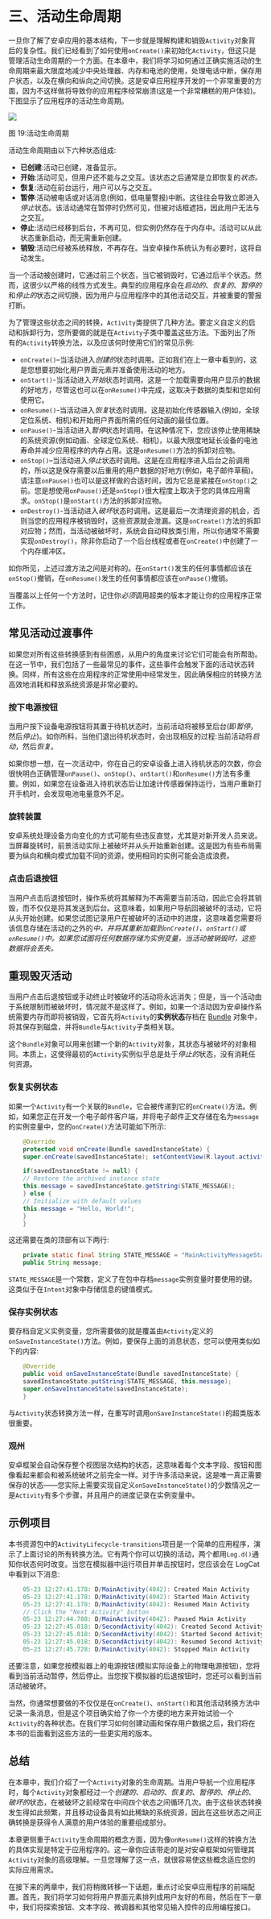 # 三、活动生命周期

一旦你了解了安卓应用的基本结构，下一步就是理解构建和销毁`Activity`对象背后的复杂性。我们已经看到了如何使用`onCreate()`来初始化`Activity`，但这只是管理活动生命周期的一个方面。在本章中，我们将学习如何通过正确实施活动的生命周期来最大限度地减少中央处理器、内存和电池的使用，处理电话中断，保存用户状态，以及在横向和纵向之间切换。这是安卓应用程序开发的一个非常重要的方面，因为不这样做将导致你的应用程序经常崩溃(这是一个非常糟糕的用户体验)。下图显示了应用程序的活动生命周期。

![](img/image020.png)

图 19:活动生命周期

活动生命周期由以下六种状态组成:

*   **已创建**:活动已创建，准备显示。
*   **开始**:活动可见，但用户还不能与之交互。该状态之后通常是立即恢复的*状态。*
*   **恢复**:活动在前台运行，用户可以与之交互。
*   **暂停**:活动被电话或对话消息(例如，低电量警报)中断。这往往会导致立即进入*停止*状态。该活动通常在暂停时仍然可见，但被对话框遮挡，因此用户无法与之交互。
*   **停止**:活动已经移到后台，不再可见，但实例仍然存在于内存中。活动可以从此状态重新启动，而无需重新创建。
*   **销毁**:活动已经被系统释放，不再存在。当安卓操作系统认为有必要时，这将自动发生。

当一个活动被创建时，它通过前三个状态，当它被销毁时，它通过后半个状态。然而，这很少以严格的线性方式发生。典型的应用程序会在*启动的*、*恢复的*、*暂停的*和*停止的*状态之间切换，因为用户与应用程序中的其他活动交互，并被重要的警报打断。

为了管理这些状态之间的转换，`Activity`类提供了几种方法。要定义自定义的启动和拆卸行为，您所要做的就是在`Activity`子类中覆盖这些方法。下面列出了所有的`Activity`转换方法，以及应该何时使用它们的常见示例:

*   `onCreate()`–当活动进入*创建的*状态时调用。正如我们在上一章中看到的，这是您想要初始化用户界面元素并准备使用活动的地方。
*   `onStart()`-当活动进入*开始*状态时调用。这是一个加载需要向用户显示的数据的好地方，尽管这也可以在`onResume()`中完成，这取决于数据的类型和您如何使用它。
*   `onResume()`-当活动进入*恢复*状态时调用。这是初始化传感器输入(例如，全球定位系统、相机)和开始用户界面所需的任何动画的最佳位置。
*   `onPause()`-当活动进入*暂停*状态时调用。在这种情况下，您应该停止使用稀缺的系统资源(例如动画、全球定位系统、相机)，以最大限度地延长设备的电池寿命并减少应用程序的内存占用。这是`onResume()`方法的拆卸对应物。
*   `onStop()`–当活动进入*停止*状态时调用。这是在应用程序进入后台之前调用的，所以这是保存需要以后重用的用户数据的好地方(例如，电子邮件草稿)。请注意`onPause()`也可以是这样做的合适时间，因为它总是紧接在`onStop()`之前。您是想使用`onPause()`还是`onStop()`很大程度上取决于您的具体应用需求。`onStop()`是`onStart()`方法的拆卸对应物。
*   `onDestroy()`-当活动进入*破坏*状态时调用。这是最后一次清理资源的机会，否则当您的应用程序被销毁时，这些资源就会泄漏。这是`onCreate()`方法的拆卸对应物；然而，当活动被破坏时，系统会自动释放类引用，所以你通常不需要实现`onDestroy()`，除非你启动了一个后台线程或者在`onCreate()`中创建了一个内存缓冲区。

如你所见，上述过渡方法之间是对称的。在`onStart()`发生的任何事情都应该在`onStop()`撤销，在`onResume()`发生的任何事情都应该在`onPause()`撤销。

当覆盖以上任何一个方法时，记住你*必须*调用超类的版本才能让你的应用程序正常工作。

## 常见活动过渡事件

如果您对所有这些转换感到有些困惑，从用户的角度来讨论它们可能会有所帮助。在这一节中，我们包括了一些最常见的事件，这些事件会触发下面的活动状态转换。同样，所有这些在应用程序的正常使用中经常发生，因此确保相应的转换方法高效地消耗和释放系统资源是非常必要的。

### 按下电源按钮

当用户按下设备电源按钮将其置于待机状态时，当前活动将被移至后台(即*暂停*，然后*停止*)。如你所料，当他们退出待机状态时，会出现相反的过程:当前活动将*启动*，然后*恢复*。

如果你想一想，在一次活动中，你在自己的安卓设备上进入待机状态的次数，你会很快明白正确管理`onPause()`、`onStop()`、`onStart()`和`onResume()`方法有多重要。例如，如果您在设备进入待机状态后让加速计传感器保持运行，当用户重新打开手机时，会发现电池电量意外不足。

### 旋转装置

安卓系统处理设备方向变化的方式可能有些违反直觉，尤其是对新开发人员来说。当屏幕旋转时，前景活动实际上被破坏并从头开始重新创建。这是因为有些布局需要为纵向和横向模式加载不同的资源，使用相同的实例可能会造成浪费。

### 点击后退按钮

当用户点击后退按钮时，操作系统将其解释为不再需要当前活动，因此它会将其销毁，而不仅仅是将其发送到后台。这意味着，如果用户导航回被破坏的活动，它将从头开始创建。如果您试图记录用户在被破坏的活动中的进度，这意味着您需要将该信息存储在活动的之外的*中，并将其重新加载到`onCreate()`、`onStart()`或`onResume()`中。如果您试图将任何数据存储为实例变量，当活动被销毁时，这些数据将会丢失。*

## 重现毁灭活动

当用户点击后退按钮或手动终止时被破坏的活动将永远消失；但是，当一个活动由于系统限制而被破坏时，情况就不是这样了。例如，如果一个活动因为安卓操作系统需要内存而即将被销毁，它首先将`Activity`的**实例状态**存档在 [Bundle](http://developer.android.com/reference/android/os/Bundle.html) 对象中，将其保存到磁盘，并将`Bundle`与`Activity`子类相关联。

这个`Bundle`对象可以用来创建一个新的`Activity`对象，其状态与被破坏的对象相同。本质上，这使得最初的`Activity`实例似乎总是处于*停止的*状态，没有消耗任何资源。

### 恢复实例状态

如果一个`Activity`有一个关联的`Bundle`，它会被传递到它的`onCreate()`方法。例如，如果您正在开发一个电子邮件客户端，并将电子邮件正文存储在名为`message`的实例变量中，您的`onCreate()`方法可能如下所示:

```java
    @Override
    protected void onCreate(Bundle savedInstanceState) {
    super.onCreate(savedInstanceState); setContentView(R.layout.activity_main);

    if(savedInstanceState != null) {
    // Restore the archived instance state
    this.message = savedInstanceState.getString(STATE_MESSAGE);
    } else {
    // Initialize with default values
    this.message = "Hello, World!";
    }
    }

```

这还需要在类的顶部有以下两行:

```java
    private static final String STATE_MESSAGE = "MainActivityMessageState";
    public String message;

```

`STATE_MESSAGE`是一个常数，定义了在包中存档`message`实例变量时要使用的键。这类似于在`Intent`对象中存储信息的键值模式。

### 保存实例状态

要存档自定义实例变量，您所需要做的就是覆盖由`Activity`定义的`onSaveInstanceState()`方法。例如，要保存上面的消息状态，您可以使用类似如下的内容:

```java
    @Override
    public void onSaveInstanceState(Bundle savedInstanceState) {
    savedInstanceState.putString(STATE_MESSAGE, this.message);
    super.onSaveInstanceState(savedInstanceState);
    }

```

与`Activity`状态转换方法一样，在重写时调用`onSaveInstanceState()`的超类版本很重要。

### 观州

安卓框架会自动保存整个视图层次结构的状态，这意味着每个文本字段、按钮和图像看起来都会和被系统破坏之前完全一样。对于许多活动来说，这是唯一真正需要保存的状态——您实际上需要实现自定义`onSaveInstanceState()`的少数情况之一是`Activity`有多个步骤，并且用户的进度记录在实例变量中。

## 示例项目

本书资源包中的`ActivityLifecycle-transitions`项目是一个简单的应用程序，演示了上面讨论的所有转换方法。它有两个你可以切换的活动，两个都用`Log.d()`通知你状态何时改变。当您在模拟器中运行项目并单击按钮时，您应该会在 LogCat 中看到以下消息:

```java
    05-23 12:27:41.178: D/MainActivity(4042): Created Main Activity
    05-23 12:27:41.178: D/MainActivity(4042): Started Main Activity
    05-23 12:27:41.178: D/MainActivity(4042): Resumed Main Activity
    // Click the "Next Activity" button
    05-23 12:27:44.788: D/MainActivity(4042): Paused Main Activity
    05-23 12:27:45.018: D/SecondActivity(4042): Created Second Activity
    05-23 12:27:45.018: D/SecondActivity(4042): Started Second Activity
    05-23 12:27:45.018: D/SecondActivity(4042): Resumed Second Activity
    05-23 12:27:45.728: D/MainActivity(4042): Stopped Main Activity

```

还要注意，如果您按模拟器上的电源按钮(模拟实际设备上的物理电源按钮)，您将看到当前活动暂停，然后停止。当您按下模拟器的后退按钮时，您还可以看到当前活动被破坏。

当然，你通常想要做的不仅仅是在`onCreate()`、`onStart()`和其他活动转换方法中记录一条消息，但是这个项目确实给了你一个方便的地方来开始试验一个`Activity`的各种状态。在我们学习如何创建动画和保存用户数据之后，我们将在本书的后面看到这些方法的一些更实用的版本。

## 总结

在本章中，我们介绍了一个`Activity`对象的生命周期。当用户导航一个应用程序时，每个`Activity`对象都经过一个*创建的*、*启动的*、*恢复的*、*暂停的*、*停止的*、*破坏的*状态，在被破坏之前经常在中间四个状态之间循环几次。由于这些状态转换发生得如此频繁，并且移动设备具有如此稀缺的系统资源，因此在这些状态之间正确转换是获得令人满意的用户体验的重要组成部分。

本章更侧重于`Activity`生命周期的概念方面，因为像`onResume()`这样的转换方法的具体实现是特定于应用程序的。这一章你应该带走的是对安卓框架如何管理其`Activity`对象的高级理解。一旦您理解了这一点，就很容易使这些概念适应您的实际应用需求。

在接下来的两章中，我们将稍微转移一下话题，重点讨论安卓应用程序的前端配置。首先，我们将学习如何将用户界面元素排列成用户友好的布局，然后在下一章中，我们将探索按钮、文本字段、微调器和其他常见输入控件的应用编程接口。
